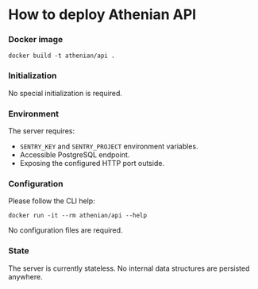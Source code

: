 # How to deploy Athenian API

### Docker image

```
docker build -t athenian/api .
```

### Initialization

No special initialization is required.

### Environment

The server requires:

- `SENTRY_KEY` and `SENTRY_PROJECT` environment variables.
- Accessible PostgreSQL endpoint.
- Exposing the configured HTTP port outside.

### Configuration

Please follow the CLI help:

```
docker run -it --rm athenian/api --help
```

No configuration files are required.

### State

The server is currently stateless. No internal data structures are persisted anywhere.